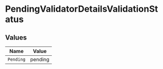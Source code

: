 # PendingValidatorDetailsValidationStatus


## Values

| Name      | Value     |
| --------- | --------- |
| `Pending` | pending   |